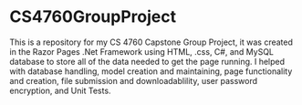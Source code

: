 # CS4760GroupProject
This is a repository for my CS 4760 Capstone Group Project, it was created in the Razor Pages .Net Framework using HTML, .css, C#, and MySQL database to store all of the data needed to get the page running. I helped with database handling, model creation and maintaining, page functionality and creation, file submission and downloadablility, user password encryption, and Unit Tests. 

